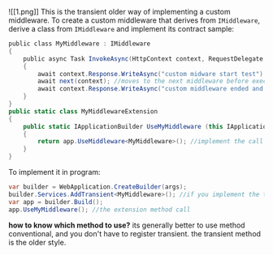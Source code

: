 ![[1.png]]
This is the transient older way of implementing a custom middleware.
To create a custom middleware that derives from `IMiddleware`, derive a class from `IMiddleware` and implement its contract
sample:
```c#
public class MyMiddleware : IMiddleware
{
	public async Task InvokeAsync(HttpContext context, RequestDelegate next) //contract
	{
		await context.Response.WriteAsync("custom midware start test");
		await next(context); //moves to the next middleware before executing anything below
		await context.Response.WriteAsync("custom middleware ended and passed on");
	}
}
public static class MyMiddlewareExtension
{
	public static IApplicationBuilder UseMyMiddleware (this IApplicationBuilder app)
	{
		return app.UseMiddleware<MyMiddleware>(); //implement the call method here
	}
}
```
To implement it in program:
```c#
var builder = WebApplication.CreateBuilder(args);
builder.Services.AddTransient<MyMiddleware>(); //if you implement the transient way, you need to add this
var app = builder.Build();
app.UseMyMiddleware(); //the extension method call
```

**how to know which method to use?**
its generally better to use method conventional, and you don't have to register transient.
the transient method is the older style.